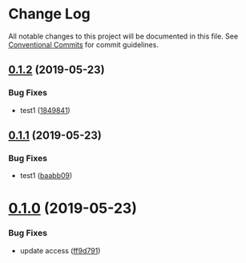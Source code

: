 # Change Log

All notable changes to this project will be documented in this file.
See [Conventional Commits](https://conventionalcommits.org) for commit guidelines.

## [0.1.2](https://github.com/kamthamc/learning-lerna/compare/v0.1.1...v0.1.2) (2019-05-23)


### Bug Fixes

* test1 ([1849841](https://github.com/kamthamc/learning-lerna/commit/1849841))





## [0.1.1](https://github.com/kamthamc/learning-lerna/compare/v0.1.0...v0.1.1) (2019-05-23)


### Bug Fixes

* test1 ([baabb09](https://github.com/kamthamc/learning-lerna/commit/baabb09))





# [0.1.0](https://github.com/kamthamc/learning-lerna/compare/v0.1.0-alpha.0...v0.1.0) (2019-05-23)


### Bug Fixes

* update access ([ff9d791](https://github.com/kamthamc/learning-lerna/commit/ff9d791))
